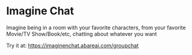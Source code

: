 # Imagine Chat

Imagine being in a room with your favorite characters, from your favorite Movie/TV Show/Book/etc, chatting about whatever you want

Try it at:
https://imaginenchat.abareai.com/groupchat
